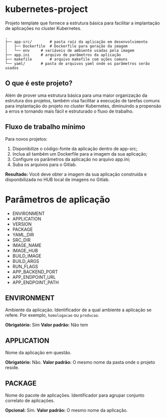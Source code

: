 # kubernetes-project

Projeto template que fornece a estrutura básica para facilitar a implantação
de aplicações no cluster Kubernetes.

```
.
├── app-src/		# pasta raíz da aplicação em desenvolvimento
│   ├── Dockerfile	# Dockerfile para geração da imagem
│   └── env		# variáveis de ambiente usadas pela imagem
├── app.ini		# arquivo de parâmetros da aplicação
├── makefile		# arquivo makefile com ações comuns
└── yaml/		# pasta de arquivos yaml onde os parâmetros serão usados
```

## O que é este projeto?

Além de prover uma estrutura básica para uma maior organização da
estrutura dos projetos, também visa facilitar a execução de tarefas comuns para
implantação do projeto no cluster Kubernetes, diminuindo a propensão a erros e
tornando mais fácil e estruturado o fluxo de trabalho.


## Fluxo de trabalho mínimo

Para novos projetos:

1. Disponibilize o código-fonte da aplicação dentro de app-src;
1. Inclua ali também um Dockerfile para a imagem da sua aplicação;
1. Configure os parâmetros da aplicação no arquivo app.ini;
1. Suba os arquivos para o Gitlab.

**Resultado:** Você deve obter a imagem da sua aplicação construída e
disponibilizada no HUB local de imagens no Gitlab.


# Parâmetros de aplicação 

* ENVIRONMENT
* APPLICATION
* VERSION
* PACKAGE
* YAML\_DIR
* SRC\_DIR
* IMAGE\_NAME
* IMAGE\_HUB
* BUILD\_IMAGE
* BUILD\_ARGS
* RUN\_FLAGS
* APP\_BACKEND\_PORT
* APP\_ENDPOINT\_URL
* APP\_ENDPOINT\_PATH


## ENVIRONMENT

Ambiente da aplicação.  Identificador de a qual ambiente a aplicação se refere.  Por exemplo,
`homologacao` ou `producao`.

**Obrigatório:** Sim
**Valor padrão:** Não tem


## APPLICATION

Nome da aplicação em questão.  

**Obrigatório:** Não.
**Valor padrão:** O mesmo nome da pasta onde o projeto reside.


## PACKAGE

Nome do pacote de aplicações.  Identificador para agrupar conjunto correlato de
aplicações.  

**Opcional:** Sim.
**Valor padrão:** O mesmo nome da aplicação. 
